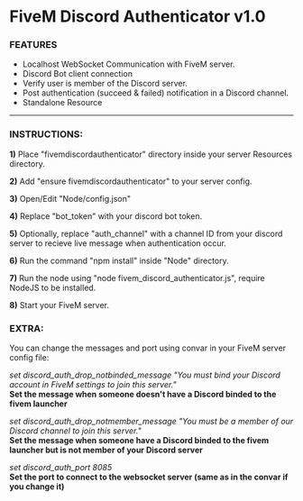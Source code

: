 # FiveM Discord Authenticator v1.0
   
### FEATURES
- Localhost WebSocket Communication with FiveM server.
- Discord Bot client connection
- Verify user is member of the Discord server.
- Post authentication (succeed & failed) notification in a Discord channel.
- Standalone Resource
   
---
   
### INSTRUCTIONS:
   
   **1)** Place "fivemdiscordauthenticator" directory inside your server Resources directory.
   
   **2)** Add "ensure fivemdiscordauthenticator" to your server config.
   
   **3)** Open/Edit "Node/config.json"
   
   **4)** Replace "bot_token" with your discord bot token.
   
   **5)** Optionally, replace "auth_channel" with a channel ID from your discord server to recieve live message when authentication occur.
   
   **6)** Run the command "npm install" inside "Node" directory.
   
   **7)** Run the node using "node fivem_discord_authenticator.js", require NodeJS to be installed.
   
   **8)** Start your FiveM server.
   
   
### EXTRA:

You can change the messages and port using convar in your FiveM server config file:
   
*set discord_auth_drop_notbinded_message "You must bind your Discord account in FiveM settings to join this server."*  
**Set the message when someone doesn't have a Discord binded to the fivem launcher**

*set discord_auth_drop_notmember_message "You must be a member of our Discord channel to join this server."*  
**Set the message when someone have a Discord binded to the fivem launcher but is not member of your Discord server**

*set discord_auth_port 8085*  
**Set the port to connect to the websocket server (same as in the convar if you change it)**
   
